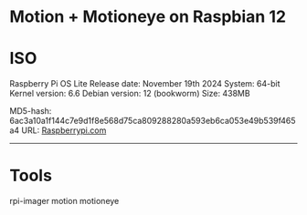 # Motion + Motioneye on Raspbian 12

# ISO
Raspberry Pi OS Lite
    Release date: November 19th 2024
    System: 64-bit
    Kernel version: 6.6
    Debian version: 12 (bookworm)
    Size: 438MB

MD5-hash: 6ac3a10a1f144c7e9d1f8e568d75ca809288280a593eb6ca053e49b539f465a4
URL: [Raspberrypi.com](https://downloads.raspberrypi.com/raspios_lite_arm64/images/raspios_lite_arm64-2024-11-19/2024-11-19-raspios-bookworm-arm64-lite.img.xz)

---

# Tools
rpi-imager
motion
motioneye



